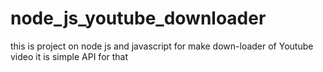 # node_js_youtube_downloader
this is project on node js and javascript for make down-loader  of  Youtube video it is simple API for that
